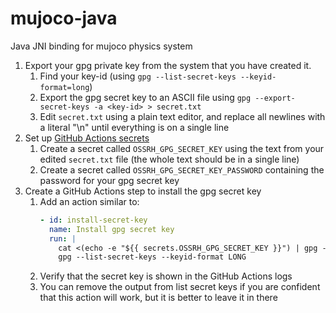# mujoco-java
Java JNI binding for mujoco physics system


1. Export your gpg private key from the system that you have created it.
    1. Find your key-id (using `gpg --list-secret-keys --keyid-format=long`)
    2. Export the gpg secret key to an ASCII file using `gpg --export-secret-keys -a <key-id> > secret.txt`
    3. Edit `secret.txt` using a plain text editor, and replace all newlines with a literal "\n" until everything is on a single line
2. Set up [GitHub Actions secrets](https://help.github.com/en/actions/configuring-and-managing-workflows/creating-and-storing-encrypted-secrets)
    1. Create a secret called `OSSRH_GPG_SECRET_KEY` using the text from your edited `secret.txt` file (the whole text should be in a single line)
    2. Create a secret called `OSSRH_GPG_SECRET_KEY_PASSWORD` containing the password for your gpg secret key
3. Create a GitHub Actions step to install the gpg secret key
    1. Add an action similar to:
        ```yaml
        - id: install-secret-key
          name: Install gpg secret key
          run: |
            cat <(echo -e "${{ secrets.OSSRH_GPG_SECRET_KEY }}") | gpg --batch --import
            gpg --list-secret-keys --keyid-format LONG
        ```
    2. Verify that the secret key is shown in the GitHub Actions logs
    3. You can remove the output from list secret keys if you are confident that this action will work, but it is better to leave it in there